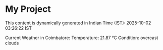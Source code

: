 # My Project

This content is dynamically generated in Indian Time (IST): 2025-10-02 03:26:22 IST


Current Weather in Coimbatore:
Temperature: 21.87 °C
Condition: overcast clouds
